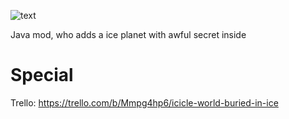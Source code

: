 ![text](https://github.com/RouterXdd/Icicle-World/assets/91018607/4f838caa-e180-4fab-b81f-3daccf31fee6)

Java mod, who adds a ice planet with awful secret inside
# Special
Trello: https://trello.com/b/Mmpg4hp6/icicle-world-buried-in-ice

